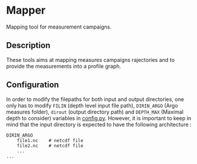 # Mapper

Mapping tool for measurement campaigns.

## Description

These tools aims at mapping measures campaigns rajectories and to provide the measurements into a profile graph.

## Configuration

In order to modify the filepaths for both input and output directories, one only has to modify `FILIN` (depth level input file path), `DIRIN_ARGO` (Argo measures folder), `dirout` (output directory path) and `DEPTH_MAX` (Maximal depth to consider) variables in [config.py](../../reference/mapper/config/).
However, it is important to keep in mind that the input directory is expected to have the following architecture :
```
DIRIN_ARGO
    file1.nc    # netcdf file
    file2.nc    # netcdf file
    ...
...
```
